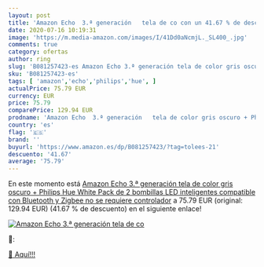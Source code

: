 ```yaml
---
layout: post
title: 'Amazon Echo  3.ª generación   tela de co con un 41.67 % de descuento'
date: 2020-07-16 10:19:31
image: 'https://m.media-amazon.com/images/I/41Dd0aNcmjL._SL400_.jpg'
comments: true
category: ofertas
author: ring
slug: 'B081257423-es Amazon Echo 3.ª generación tela de color gris oscuro +...'
sku: 'B081257423-es'
tags: [ 'amazon','echo','philips','hue', ]
actualPrice: 75.79 EUR
currency: EUR
price: 75.79
comparePrice: 129.94 EUR
prodname: 'Amazon Echo  3.ª generación   tela de color gris oscuro + Philips Hue White Pack de 2 bombillas LED inteligentes  compatible con Bluetooth y Zigbee  no se requiere controlador'
country: 'es'
flag: '🇪🇸'
brand: ''
buyurl: 'https://www.amazon.es/dp/B081257423/?tag=tolees-21'
descuento: '41.67'
average: '75.79'
---
```


En este momento está [Amazon Echo  3.ª generación   tela de color gris oscuro + Philips Hue White Pack de 2 bombillas LED inteligentes  compatible con Bluetooth y Zigbee  no se requiere controlador](https://www.amazon.es/dp/B081257423/?tag=tolees-21) a 75.79 EUR (original: 129.94 EUR) (41.67 %  de descuento) en el siguiente enlace!

[![Amazon Echo  3.ª generación   tela de co](https://m.media-amazon.com/images/I/41Dd0aNcmjL._SL400_.jpg)](https://www.amazon.es/dp/B081257423/?tag=tolees-21)

🔎:


[🛒 Aquí!!!](https://www.amazon.es/dp/B081257423/?tag=tolees-21)
